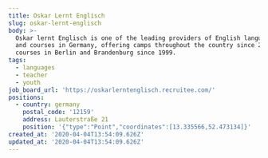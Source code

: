 ```yaml
---
title: Oskar Lernt Englisch
slug: oskar-lernt-englisch
body: >-
  Oskar lernt Englisch is one of the leading providers of English language camps
  and courses in Germany, offering camps throughout the country since 2004, and
  courses in Berlin and Brandenburg since 1999.
tags:
  - languages
  - teacher
  - youth
job_board_url: 'https://oskarlerntenglisch.recruitee.com/'
positions:
  - country: germany
    postal_code: '12159'
    address: Lauterstraße 21
    position: '{"type":"Point","coordinates":[13.335566,52.473134]}'
created_at: '2020-04-04T13:54:09.626Z'
updated_at: '2020-04-04T13:54:09.626Z'
---
```



